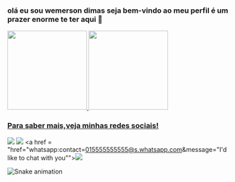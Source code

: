 ### olá  eu sou wemerson dimas seja bem-vindo ao meu perfil é um prazer enorme te ter aqui 👋
 <div>
   <a href="https://github.com/wemersonDimas">
   <img height="180em" src="https://github-readme-stats.vercel.app/api?username=wemersonDimas&show_icons=false&theme=dark&include_all_commits=true&count_private=true"/>
   <img height="180em" src="https://github-readme-stats.vercel.app/api/top-langs/?username=wemersonDimas&layout=compact&langs_count=6&theme=dark"/>


 
 <br>
 
  ### Para saber mais,veja minhas redes sociais!
 
<div> 

  <a href="https://instagram.com/dimaswemerson" target="_blank"><img src="https://img.shields.io/badge/-Instagram-%23E4405F?style=for-the-badge&logo=instagram&logoColor=white" target="_blank"></a>
<a href = "mailto:wemersondimas@gmail.com"><img src="https://img.shields.io/badge/-Gmail-%23333?style=for-the-badge&logo=gmail&logoColor=white" target="_blank"></a>
<a href = "href="whatsapp:contact=015555555555@s.whatsapp.com&message="I'd like to chat with you""><img src="h[ttps://img.shields.io/badge/WhatsApp-25D366?style=for-the-badge&logo=whatsapp&logoColor=white](https://api.whatsapp.com/send?phone=5531999525914)" target="_green"></a>
 
 ![Snake animation](https://github.com/wemersonDimas/wemersonDimas/blob/output/github-contribution-grid-snake.svg)
 
</div>

